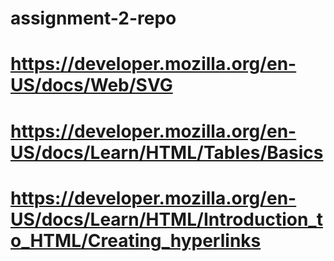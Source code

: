 # assignment-2-repo
# https://developer.mozilla.org/en-US/docs/Web/SVG
# https://developer.mozilla.org/en-US/docs/Learn/HTML/Tables/Basics
# https://developer.mozilla.org/en-US/docs/Learn/HTML/Introduction_to_HTML/Creating_hyperlinks
